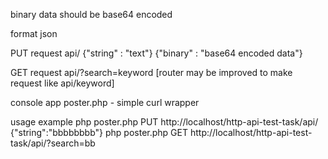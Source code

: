 binary data should be base64 encoded

format json

PUT request
api/
{"string" : "text"}
{"binary" : "base64 encoded data"}

GET request
api/?search=keyword
[router may be improved to make request like api/keyword]


console app poster.php - simple curl wrapper

usage example
php poster.php PUT http://localhost/http-api-test-task/api/ {\"string\"\:\"bbbbbbbb\"}
php poster.php GET http://localhost/http-api-test-task/api/?search=bb
